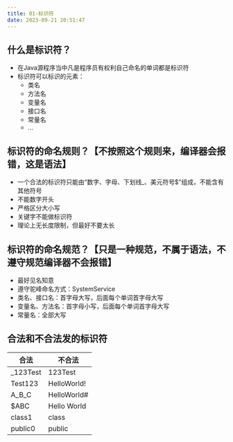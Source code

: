 ```yaml
---
title: 01-标识符
date: 2023-09-21 20:51:47
---
```


## 什么是标识符？

- 在Java源程序当中凡是程序员有权利自己命名的单词都是标识符
- 标识符可以标识的元素：
  - 类名
  - 方法名
  - 变量名
  - 接口名
  - 常量名
  - ...

## 标识符的命名规则？【不按照这个规则来，编译器会报错，这是语法】

- 一个合法的标识符只能由“数字、字母、下划线_、美元符号$”组成，不能含有其他符号
- 不能数字开头
- 严格区分大小写
- 关键字不能做标识符
- 理论上无长度限制，但最好不要太长

## 标识符的命名规范？【只是一种规范，不属于语法，不遵守规范编译器不会报错】

- 最好见名知意
- 遵守驼峰命名方式：SystemService
- 类名、接口名：首字母大写，后面每个单词首字母大写
- 变量名、方法名：首字母小写，后面每个单词首字母大写
- 常量名：全部大写

## 合法和不合法发的标识符

| 合法       | 不合法         |
|----------|-------------|
| _123Test | 123Test     |
| Test123  | HelloWorld! |
| A_B_C    | HelloWorld# |
| $ABC     | Hello World |
| class1   | class       |
| public0  | public      |
